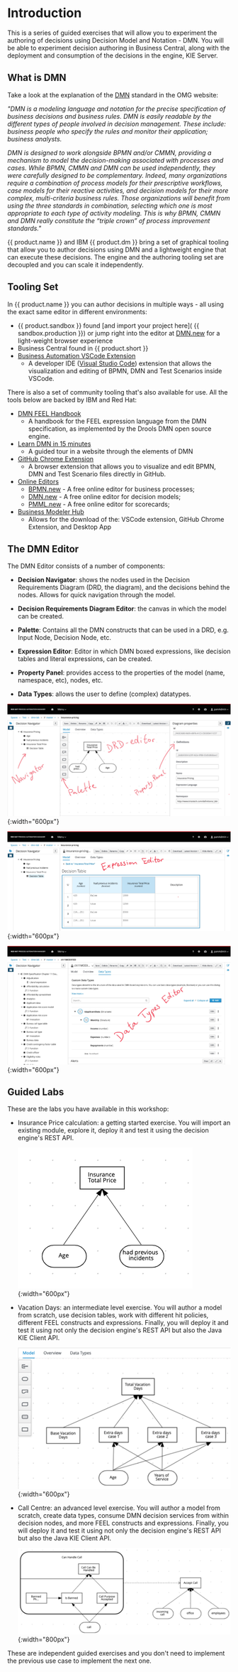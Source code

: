 # Introduction

This is a series of guided exercises that will allow you to experiment the authoring of decisions using Decision Model and Notation - DMN. You will be able to experiment decision authoring in Business Central, along with the deployment and consumption of the decisions in the engine, KIE Server.

## What is DMN

Take a look at the explanation of the [DMN](http://omg.org/dmn) standard in the OMG website:

_"DMN is a modeling language and notation for the precise specification of business decisions and business rules. DMN is easily readable by the different types of people involved in decision management. These include: business people who specify the rules and monitor their application; business analysts._

_DMN is designed to work alongside BPMN and/or CMMN, providing a mechanism to model the decision-making associated with processes and cases. While BPMN, CMMN and DMN can be used independently, they were carefully designed to be complementary. Indeed, many organizations require a combination of process models for their prescriptive workflows, case models for their reactive activities, and decision models for their more complex, multi-criteria business rules. Those organizations will benefit from using the three standards in combination, selecting which one is most appropriate to each type of activity modeling. This is why BPMN, CMMN and DMN really constitute the “triple crown” of process improvement standards."_ 

{{ product.name }} and IBM {{ product.dm }} bring a set of graphical tooling that allow you to author decisions using DMN and a lightweight engine that can execute these decisions. The engine and the authoring tooling set are decoupled and you can scale it independently. 

## Tooling Set

In {{ product.name }} you can author decisions in multiple ways - all using the exact same editor in different environments:

- {{ product.sandbox }} found [and import your project here]( {{ sandbox.production }}) or jump right into the editor at [DMN.new](https://dmn.new) for a light-weight browser experience
- Business Central found in {{ product.short }}
- [Business Automation VSCode Extension](https://marketplace.visualstudio.com/items?itemName=redhat.vscode-extension-red-hat-business-automation-bundle)
  - A developer IDE ([Visual Studio Code](https://code.visualstudio.com/)) extension that allows the visualization and editing of BPMN, DMN and Test Scenarios inside VSCode.

There is also a set of community tooling that's also available for use. All the tools below are backed by IBM and Red Hat:

- [DMN FEEL Handbook](https://kiegroup.github.io/dmn-feel-handbook/#dmn-feel-handbook) 
  - A handbook for the FEEL expression language from the DMN specification, as implemented by the Drools DMN open source engine.
- [Learn DMN in 15 minutes](https://learn-dmn-in-15-minutes.com/)
  - A guided tour in a website through the elements of DMN
- [GitHub Chrome Extension](https://chrome.google.com/webstore/detail/bpmn-dmn-test-scenario-ed/mgkfehibfkdpjkfjbikpchpcfimepckf)
  - A browser extension that allows you to visualize and edit BPMN, DMN and Test Scenario files directly in GitHub. 
- [Online Editors](https://kiegroup.github.io/kogito-online/#/)
  - [BPMN.new](http://bpmn.new) - A free online editor for business processes;
  - [DMN.new](http://dmn.new) - A free online editor for decision models;
  - [PMML.new](http://pmml.new) - A free online editor for scorecards;
- [Business Modeler Hub](https://kiegroup.github.io/kogito-online/#/download)
  - Allows for the download of the: VSCode extension, GitHub Chrome Extension, and Desktop App

## The DMN Editor

The DMN Editor consists of a number of components:

- **Decision Navigator**: shows the nodes used in the Decision Requirements Diagram (DRD, the diagram), and the decisions behind the nodes. Allows for quick navigation through the model.

- **Decision Requirements Diagram Editor**: the canvas in which the model can be created.

- **Palette**: Contains all the DMN constructs that can be used in a DRD, e.g. Input Node, Decision Node, etc.

- **Expression Editor**: Editor in which DMN boxed expressions, like decision tables and literal expressions, can be created.

- **Property Panel**: provides access to the properties of the model (name, namespace, etc), nodes, etc.

- **Data Types**: allows the user to define (complex) datatypes.

![DRD](../99_images/business_automation/dmn/dmn-editor-components.jpg){:width="600px"}

![Boxed Expressions](../99_images/business_automation/dmn/dmn-editor-decision-table.jpg){:width="600px"}

![Data Types](../99_images/business_automation/dmn/dmn-editor-datatypes.jpg){:width="600px"}

## Guided Labs

These are the labs you have available in this workshop:

- Insurance Price calculation: a getting started exercise. You will import an existing module, explore it, deploy it and test it using the decision engine's REST API.

    ![Pricing DRD](../99_images/business_automation/dmn/insurance-price-drd.png){:width="600px"}

- Vacation Days: an intermediate level exercise. You will author a model from scratch, use decision tables, work with different hit policies, different FEEL constructs and expressions. Finally, you will deploy it and test it using not only the decision engine's REST API but also the Java KIE Client API.

    ![DRD Complete](../99_images/business_automation/dmn/drd-complete.png){:width="600px"}

- Call Centre: an advanced level exercise. You will author a model from scratch, create data types, consume DMN decision services from within decision nodes, and more FEEL constructs and expressions. Finally, you will deploy it and test it using not only the decision engine's REST API but also the Java KIE Client API.

    ![Decision Service Knowledge Requirement](../99_images/business_automation/dmn/decision-service-knowledge-requirement.png){:width="800px"}

These are independent guided exercises and you don't need to implement the previous use case to implement the next one.
